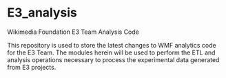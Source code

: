 E3_analysis
===========

Wikimedia Foundation E3 Team Analysis Code

This repository is used to store the latest changes to WMF analytics code for the E3 Team.  The modules herein will be used to perform the ETL and analysis operations necessary to process the experimental 
data generated from E3 projects.

